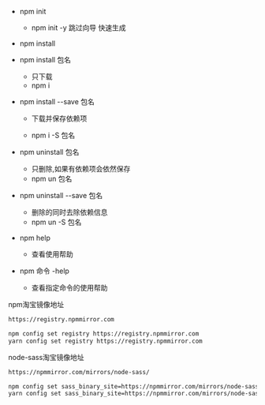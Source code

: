 - npm init
  
  - npm init -y 跳过向导 快速生成
- npm install
- npm install 包名

  - 只下载
  - npm i
- npm install --save 包名

  - 下载并保存依赖项

  - npm i -S 包名
- npm uninstall 包名
	- 只删除,如果有依赖项会依然保存
	- npm un 包名
-	npm uninstall --save 包名
	-	删除的同时去除依赖信息
	-	npm un -S 包名
-	npm help
	-	查看使用帮助

- npm 命令 -help
  + 查看指定命令的使用帮助



npm淘宝镜像地址

```bash
https://registry.npmmirror.com

npm config set registry https://registry.npmmirror.com
yarn config set registry https://registry.npmmirror.com
```



node-sass淘宝镜像地址

```bash
https://npmmirror.com/mirrors/node-sass/ 

npm config set sass_binary_site=https://npmmirror.com/mirrors/node-sass/ 
yarn config set sass_binary_site=https://npmmirror.com/mirrors/node-sass/ 
```

